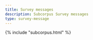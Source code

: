 ```yaml
---
title: Survey messages
description: Subcorpus Survey messages
type: survey-message
---
```


{% include "subcorpus.html" %}

